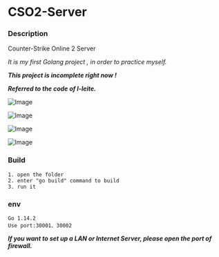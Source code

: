 # CSO2-Server

### Description

Counter-Strike Online 2 Server

*It is my first Golang project , in order to practice myself.*

***This project is incomplete right now !***

***Referred to the code of l-leite.***

![Image](https://github.com/KouKouChan/CSO2-Server/blob/master/photos/main.png)

![Image](https://github.com/KouKouChan/CSO2-Server/blob/master/photos/intro.png)

![Image](https://github.com/KouKouChan/CSO2-Server/blob/master/photos/channel.png)

![Image](https://github.com/KouKouChan/CSO2-Server/blob/master/photos/ingame.png)

### Build

    1. open the folder
    2. enter "go build" command to build
    3. run it

### env

    Go 1.14.2
    Use port:30001、30002

***If you want to set up a LAN or Internet Server, please open the port of firewall.***
